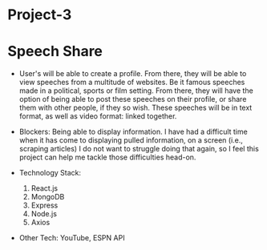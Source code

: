 # Project-3

# Speech Share

* User's will be able to create a profile. From there, they will be able to view speeches from a multitude of websites. Be it famous speeches made in a political, sports or film setting. From there, they will have the option of being able to post these speeches on their profile, or share them with other people, if they so wish. These speeches will be in text format, as well as video format: linked together.

* Blockers: Being able to display information. I have had a difficult time when it has come to displaying pulled information, on a screen (i.e., scraping articles) I do not want to struggle doing that again, so I feel this project can help me tackle those difficulties head-on.

* Technology Stack:
    1. React.js
    2. MongoDB
    3. Express
    4. Node.js
    5. Axios

* Other Tech: YouTube, ESPN API